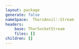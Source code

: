 ```yaml
---
layout: package
generate: false
nameSpace:  ThorsAnvil::Stream
headers:
    base: ThorSocketStream
    files: []
children: []
---
```


